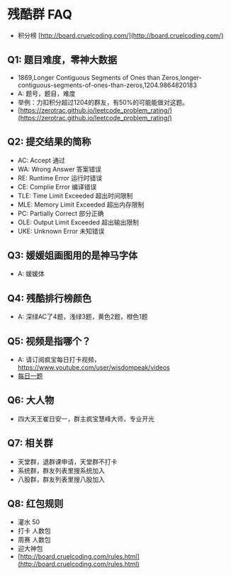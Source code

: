 # 残酷群 FAQ
- 积分榜 [http://board.cruelcoding.com/](http://board.cruelcoding.com/)

## Q1: 题目难度，零神大数据
- 1869,Longer Contiguous Segments of Ones than Zeros,longer-contiguous-segments-of-ones-than-zeros,1204.9864820183
- A: 题号，题目，难度
- 举例：力扣积分超过1204的群友，有50%的可能能做对这题。
- [https://zerotrac.github.io/leetcode_problem_rating/](https://zerotrac.github.io/leetcode_problem_rating/)

## Q2: 提交结果的简称
- AC: Accept 通过
- WA: Wrong Answer 答案错误
- RE: Runtime Error 运行时错误
- CE: Complie Error 编译错误
- TLE: Time Limit Exceeded 超出时间限制
- MLE: Memory Limit Exceeded 超出内存限制
- PC: Partially Correct 部分正确
- OLE: Output Limit Exceeded 超出输出限制
- UKE: Unknown Error 未知错误

## Q3: 媛媛姐画图用的是神马字体
- A: 媛媛体

## Q4: 残酷排行榜颜色
- A: 深绿AC了4题，浅绿3题，黄色2题，橙色1题

## Q5: 视频是指哪个？
- A: 请订阅疯宝每日打卡视频， https://www.youtube.com/user/wisdompeak/videos
- [每日一题](https://docs.google.com/spreadsheets/d/1kBGyRsSdbGDu7DzjQcC-UkZjZERdrP8-_QyVGXHSrB8/edit#gid=0)

## Q6: 大人物
- 四大天王崔日安一，群主疯宝慧峰大师，专业开光

## Q7: 相关群
- 天堂群，退群课申请，天堂群不打卡
- 系统群，群友列表里搜系统加入
- 八股群，群友列表里搜八股加入

## Q8: 红包规则
- 灌水 50
- 打卡 人数包
- 周赛 人数包
- 迎大神包
- [http://board.cruelcoding.com/rules.html](http://board.cruelcoding.com/rules.html)
